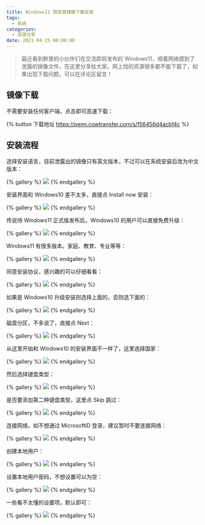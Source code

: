 ```yaml
---
title: Windows11 预览版镜像下载安装
tags:
  - 系统
categories:
  - 资源分享
date: 2021-04-25 00:00:00
---
```


> 最近看到群里的小伙伴们在交流即将发布的 Windows11，顺着网络摸到了泄露的镜像文件，在这里分享给大家。网上找的资源很多都不能下载了，如果出现下载问题，可以在评论区留言！

<!-- more -->

## 镜像下载

不需要安装任何客户端，点击即可高速下载：

{% button 下载地址 https://penn.cowtransfer.com/s/f56456d4acbf4c %}

## 安装流程

选择安装语言，目前泄露出的镜像只有英文版本，不过可以在系统安装后改为中文版本：

{% gallery %}
![](https://cdn.dusays.com/2021/04/335-1.jpg)
{% endgallery %}

安装界面和 Windows10 差不太多，直接点 Install now 安装：

{% gallery %}
![](https://cdn.dusays.com/2021/04/335-2.jpg)
{% endgallery %}

传说待 Windows11 正式版发布后，Windows10 的用户可以直接免费升级：

{% gallery %}
![](https://cdn.dusays.com/2021/04/335-3.jpg)
{% endgallery %}

Windows11 有很多版本。家庭、教育、专业等等：

{% gallery %}
![](https://cdn.dusays.com/2021/04/335-4.jpg)
{% endgallery %}

同意安装协议，感兴趣的可以仔细看看：

{% gallery %}
![](https://cdn.dusays.com/2021/04/335-5.jpg)
{% endgallery %}

如果是 Windows10 升级安装则选择上面的，否则选下面的：

{% gallery %}
![](https://cdn.dusays.com/2021/04/335-6.jpg)
{% endgallery %}

磁盘分区，不多说了，直接点 Next：

{% gallery %}
![](https://cdn.dusays.com/2021/04/335-7.jpg)
{% endgallery %}

从这里开始和 Windows10 的安装界面不一样了，这里选择国家：

{% gallery %}
![](https://cdn.dusays.com/2021/04/335-8.jpg)
{% endgallery %}

然后选择键盘类型：

{% gallery %}
![](https://cdn.dusays.com/2021/04/335-9.jpg)
{% endgallery %}

是否要添加第二种键盘类型，这里点 Skip 跳过：

{% gallery %}
![](https://cdn.dusays.com/2021/04/335-10.jpg)
{% endgallery %}

连接网络。如不想通过 MicrosoftID 登录，建议暂时不要连接网络：

{% gallery %}
![](https://cdn.dusays.com/2021/04/335-11.jpg)
{% endgallery %}

创建本地用户：

{% gallery %}
![](https://cdn.dusays.com/2021/04/335-12.jpg)
{% endgallery %}

设置本地用户密码，不想设置可以为空：

{% gallery %}
![](https://cdn.dusays.com/2021/04/335-13.jpg)
{% endgallery %}

一些看不太懂的设置项，默认即可：

{% gallery %}
![](https://cdn.dusays.com/2021/04/335-14.jpg)
{% endgallery %}
